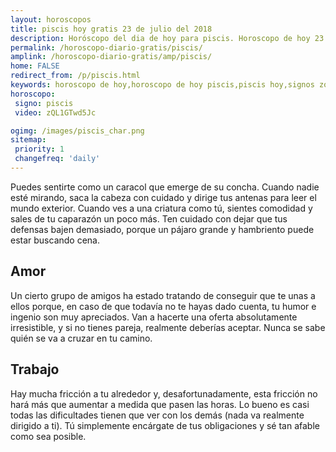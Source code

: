 ```yaml
---
layout: horoscopos
title: piscis hoy gratis 23 de julio del 2018 
description: Horóscopo del dia de hoy para piscis. Horoscopo de hoy 23 de julio del 2018. Las predicciones de amor, trabajo, vida personal gratis.
permalink: /horoscopo-diario-gratis/piscis/
amplink: /horoscopo-diario-gratis/amp/piscis/
home: FALSE
redirect_from: /p/piscis.html
keywords: horoscopo de hoy,horoscopo de hoy piscis,piscis hoy,signos zodiacales,horóscopo de hoy,horoscopos de hoy,horoscopo piscis hoy,horoscopo de piscis de hoy,horóscopo de hoy piscis,horoscopos,horoscopo del dia de hoy,piscis de hoy,los horoscopos de hoy,piscis de hoy,piscis Diciembre 2018,el horóscopo de hoy piscis,horóscopo del día,horoscopo y tarot piscis,predicciones zodiacales 2018,piscis hoy amor,signos zodiacales 2018el horoscopo de hoy
horoscopo:
 signo: piscis
 video: zQL1GTwd5Jc

ogimg: /images/piscis_char.png
sitemap:
 priority: 1
 changefreq: 'daily'
---
```



Puedes sentirte como un caracol que emerge de su concha. Cuando nadie esté mirando, saca la cabeza con cuidado y dirige tus antenas para leer el mundo exterior. Cuando ves a una criatura como tú, sientes comodidad y sales de tu caparazón un poco más. Ten cuidado con dejar que tus defensas bajen demasiado, porque un pájaro grande y hambriento puede estar buscando cena.

## Amor

Un cierto grupo de amigos ha estado tratando de conseguir que te unas a ellos porque, en caso de que todavía no te hayas dado cuenta, tu humor e ingenio son muy apreciados. Van a hacerte una oferta absolutamente irresistible, y si no tienes pareja, realmente deberías aceptar. Nunca se sabe quién se va a cruzar en tu camino.

## Trabajo

Hay mucha fricción a tu alrededor y, desafortunadamente, esta fricción no hará más que aumentar a medida que pasen las horas. Lo bueno es casi todas las dificultades tienen que ver con los demás (nada va realmente dirigido a ti). Tú simplemente encárgate de tus obligaciones y sé tan afable como sea posible.